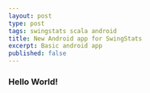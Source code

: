 ```yaml
---
layout: post
type: post
tags: swingstats scala android
title: New Android app for SwingStats
excerpt: Basic android app
published: false
---
```


<h3>Hello World!</h3>